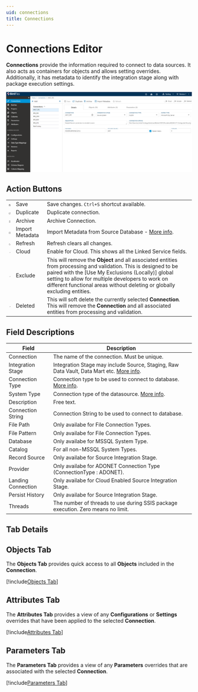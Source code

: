 ```yaml
---
uid: connections
title: Connections
---
```

# Connections Editor

**Connections** provide the information required to connect to data sources. It also acts as containers for objects and allows setting overrides. Additionally, it has metadata to identify the integration stage along with package execution settings.

![Connections User Interface](../metadata-editors/images/bimlflex-app-connections-full-ui.png "Connections User Interface")

## Action Buttons

||||
|--- |--- |--- |
|<div class="icon-col m-5"><img src="../metadata-editors/images/svg-icons/save.svg"/></div>| <span class="nowrap-col m-5">Save</span> | Save changes. `Ctrl+S` shortcut available.|
|<div class="icon-col m-5"><img src="../metadata-editors/images/svg-icons/duplicate-objects.svg"/></div>| <span class="nowrap-col m-5">Duplicate</span> | Duplicate connection.|
|<div class="icon-col m-5"><img src="../metadata-editors/images/svg-icons/archive-delete.svg"/></div>| <span class="nowrap-col m-5">Archive</span> | Archive Connection.|
|<div class="icon-col m-5"><img src="../metadata-editors/images/svg-icons/import-metadata.svg"/></div>| <span class="nowrap-col m-5">Import Metadata</span> | Import Metadata from Source Database - [More info](../concepts/importing-metadata.md).|
|<div class="icon-col m-5"><img src="../metadata-editors/images/svg-icons/refresh.svg"/></div>| <span class="nowrap-col m-5">Refresh</span> | Refresh clears all changes.|
|<div class="icon-col m-5"><img src="images/bimlflex-app-action-switch.png" /></div>|Cloud|Enable for Cloud. This shows all the Linked Service fields.|
|<div class="icon-col m-5"><img src="images/bimlflex-app-action-switch.png" /></div>|Exclude|This will remove the **Object** and all associated entities from processing and validation.  This is designed to be paired with the [Use My Exclusions (Locally)] global setting to allow for multiple developers to work on different functional areas without deleting or globally excluding entities.|
|<div class="icon-col m-5"><img src="images/bimlflex-app-action-switch.png" /></div>|Deleted|This will soft delete the currently selected **Connection**.  This will remove the **Connection** and all associated entities from processing and validation.|

[//]: # (TODO: Connection String Editor document an link from Connection String Field)

## Field Descriptions

|Field|Description|
|-|-|
|Connection|The name of the connection. Must be unique.|
|Integration Stage|Integration Stage may include Source, Staging, Raw Data Vault, Data Mart etc. [More info](_enum-integration-stage.md). |
|Connection Type|Connection type to be used to connect to database. [More info](_enum-connection-type.md).|
|System Type|Connection type of the datasource. [More info](_enum-system-type.md).
|Description|Free text.|
|Connection String | Connection String to be used to connect to database.|
|File Path|Only availabe for File Connection Types.|
|File Pattern|Only availabe for File Connection Types.|
|Database|Only availabe for MSSQL System Type.|
|Catalog|For all non-MSSQL System Types.|
|Record Source|Only availabe for Source Integration Stage.|
|Provider|Only availabe for ADONET Connection Type (ConnectionType : ADONET).|
|Landing Connection|Only availabe for Cloud Enabled Source Integration Stage.|
|Persist History|Only availabe for Source Integration Stage.|
|Threads|The number of threads to use during SSIS package execution. Zero means no limit.|

## Tab Details

## Objects Tab

The **Objects Tab** provides quick access to all **Objects** included in the **Connection**.

[!include[Objects Tab](_tab-objects.md)]

## Attributes Tab

The **Attributes Tab** provides a view of any **Configurations** or **Settings** overrides that have been applied to the selected **Connection**.  

[!include[Attributes Tab](_tab-attributes.md)]

## Parameters Tab

The **Parameters Tab** provides a view of any **Parameters** overrides that are associated with the selected **Connection**.  

[!include[Parameters Tab](_tab-parameters.md)]

